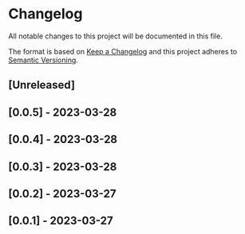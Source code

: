 # Changelog

All notable changes to this project will be documented in this file.

The format is based on [Keep a Changelog](http://keepachangelog.com/en/1.0.0/)
and this project adheres to [Semantic Versioning](http://semver.org/spec/v2.0.0.html).

## [Unreleased]

## [0.0.5] - 2023-03-28

## [0.0.4] - 2023-03-28

## [0.0.3] - 2023-03-28

## [0.0.2] - 2023-03-27

## [0.0.1] - 2023-03-27